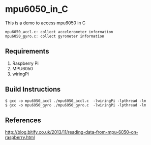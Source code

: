 # mpu6050_in_C #
This is a demo to access mpu6050 in C  
  
    mpu6050_accl.c: collect accelerometer information  
    mpu6050_gyro.c: collect gyrometer information


## Requirements
1. Raspberry Pi  
2. MPU6050
3. wiringPi 


## Build Instructions
    $ gcc -o mpu6050_accl ./mpu6050_accl.c  -lwiringPi -lpthread -lm   
    $ gcc -o mpu6050_gyro ./mpu6050_gyro.c  -lwiringPi -lpthread -lm


## References
http://blog.bitify.co.uk/2013/11/reading-data-from-mpu-6050-on-raspberry.html


